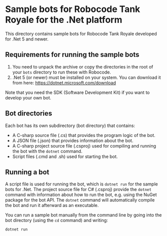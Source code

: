 # Sample bots for Robocode Tank Royale for the .Net platform

This directory contains sample bots for Robocode Tank Royale developed for .Net 5 and newer.

## Requirements for running the sample bots

1. You need to unpack the archive or copy the directories in the root of your `bots` directory to run these with
   Robocode.
2. .Net 5 (or newer) must be installed on your system. You can download it from here:
   https://dotnet.microsoft.com/download

Note that you need the SDK (Software Development Kit) if you want to develop your own bot.

## Bot directories

Each bot has its own subdirectory (bot directory) that contains:

* A C-sharp source file (.cs) that provides the program logic of the bot.
* A JSON file (.json) that provides information about the bot.
* A C-sharp project source file (.csproj) used for compiling and running the bot with the `dotnet` command.
* Script files (.cmd and .sh) used for starting the bot.

## Running a bot

A script file is used for running the bot, which is `dotnet run` for the sample bots for .Net. The project source file
for C# (.csproj) provide the `dotnet` command with information about how to run the bot, e.g. using the NuGet package
for the  bot API. The `dotnet` command will automatically compile the bot and run it afterward as an executable.

You can run a sample bot manually from the command line by going into the bot directory (using the `cd` command) and
writing:

    dotnet run
